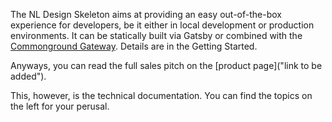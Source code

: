 The NL Design Skeleton aims at providing an easy out-of-the-box experience for developers, be it either in local development or production environments. It can be statically built via Gatsby or combined with the [Commonground Gateway](https://github.com/ConductionNL/commonground-gateway "This is for API functionality"). Details are in the Getting Started.

Anyways, you can read the full sales pitch on the [product page]("link to be added").

This, however, is the technical documentation. You can find the topics on the left for your perusal.
